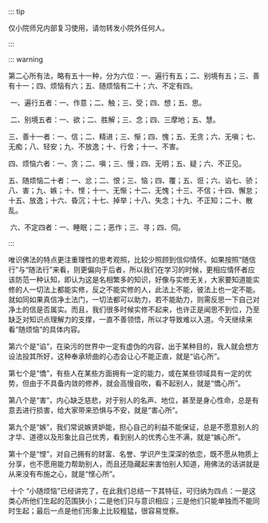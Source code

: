 ::: tip

仅小院师兄内部复习使用，请勿转发小院外任何人。

:::

::: warning

第二心所有法，略有五十一种，分为六位：一、遍行有五；二、别境有五；三、善有十一；四、烦恼有六；五、随烦恼有二十；六、不定有四。

​         一、遍行五者：一、作意；二、触；三、受；四、想；五、思。

​         二、别境五者：一、欲；二、胜解；三、念；四、三摩地；五、慧。

​         三、善十一者：一、信；二、精进；三、惭；四、愧；五、无贪；六、无嗔；七、无痴；八、轻安；九、不放逸；十、行舍；十一、不害。

​         四、烦恼六者：一、贪；二、嗔；三、慢；四、无明；五、疑；六、不正见。

​         五、随烦恼二十者：一、忿；二、恨；三、恼；四、覆；五、诳；六、谄七、骄；八、害；九、嫉；十、悭；十一、无惭；十二、无愧；十三、不信；十四、懈怠；十五、放逸；十六、昏沉；十七、掉举；十八、失念；十九、不正知；二十、散乱。

​         六、不定四者：一、睡眠；二；恶作；三、寻；四、伺。

:::

​         唯识佛法的特点更注重理性的思考观照，比较少照顾到信仰情怀。如果按照“随信行”与“随法行”来看，则更偏向于后者，所以我们在学习的时候，更相应情怀者应该防范一种认知，即认为这是名相繁多的知识，好像与实修无关，大家要知道能实修的人一切法上都能实修，反之不能实修的人，此法上不能，彼法上也一定不能。就如同如果真信净土法门，一切法都可以助力，若不能助力，则需反思一下自己对净土的信是否属实。而且，我们很多时候实修不起来，也许正是闻思不到位，乃至缺乏对知识点理解力的支撑，一直不善领悟，所以才导致难以入道。今天继续来看“随烦恼”的具体内容。

​         第六个是“谄”，在染污的世界中一定有虚伪的内容，出于某种目的，我人就会想方设法投其所好，这种奉承矫曲的心态会让心不能正直，就是“谄心所”。

​         第七个是“憍”，有些人在某些方面拥有一定的能力，或在某些领域具有一定的优势，但由于不具备内敛的修养，就会高慢自吹，看不起别人，就是“憍心所”。

​         第八个是“害”，内心缺乏慈悲，对于别人的名声、地位，甚至是身心性命，总是有意去进行损害，给大家带来恐惧与不安，就是“害心所”。

​         第九个是“嫉”，我们常说嫉贤妒能，担心自己的利益不能保证，总是不愿意别人的才华、道德以及形象比自己优秀，看到别人的优秀心生不满，就是“嫉心所”。

​         第十个是“悭”，对自己拥有的财富、名誉、学识产生深深的依恋，既不愿从物质上分享，也不愿用能力帮助别人，而且还隐藏起来害怕别人知道，用佛法的话讲就是从来没有布施之心，就是“悭心所”。

​        十个 “小随烦恼”已经讲完了，在此我们总结一下其特征，可归纳为四点：一是这类心所他们生起的范围狭小；二是他们只与意识相应；三是他们只能单独而不能同时生起；最后一点是他们形象上比较粗猛，很容易觉察。